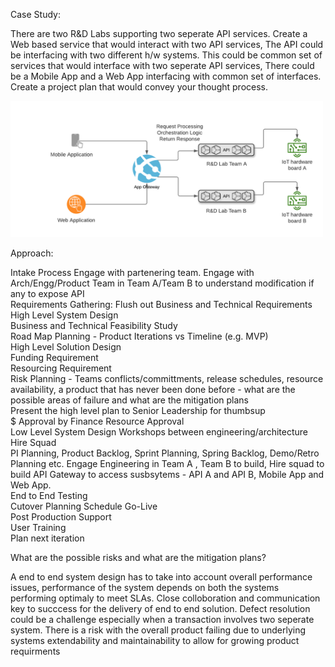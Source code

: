 Case Study: 

There are two R&D Labs supporting two seperate API services. Create a Web based service that would interact with two API services, The API could be interfacing with two different h/w systems. This could be common set of services that would interface with two seperate API services,  There could be a Mobile App and a Web App interfacing with common set of interfaces. Create a project plan that would convey your thought process.  

<img src="https://github.com/rjanapa/rjanapa/blob/main/DesignAPIGateway.png" width="500" length="500">

Approach:

Intake Process
Engage with partenering team. Engage with Arch/Engg/Product Team in Team A/Team B to understand modification if any to expose API<br>
Requirements Gathering: Flush out Business and Technical Requirements  <br>
High Level System Design<br>
Business and Technical Feasibility Study<br>
Road Map Planning - Product Iterations vs Timeline (e.g. MVP) <br>
High Level Solution Design<br>
Funding Requirement<br>
Resourcing Requirement<br>
Risk Planning - Teams conflicts/committments, release schedules, resource availability, a product that has never been done before - what are the possible areas of failure and what are the mitigation plans<br>
Present the high level plan to Senior Leadership for thumbsup<br>
$ Approval by Finance
Resource Approval<br>
Low Level System Design Workshops between engineering/architecture<br>
Hire Squad<br>
PI Planning, Product Backlog, Sprint Planning, Spring Backlog, Demo/Retro Planning etc. Engage Engineering in Team A , Team B to build, Hire squad to build API Gateway to access susbsytems - API A and API B, Mobile App and Web App.<br>
End to End Testing<br>
Cutover Planning
Schedule Go-Live<br>
Post Production Support<br>
User Training<br>
Plan next iteration<br>

What are the possible risks and what are the mitigation plans? 

A end to end system design has to take into account overall performance issues, performance of the system depends on both the systems performing optimaly to meet SLAs. Close colloboration and communication key to succcess for the delivery of end to end solution. Defect resolution could be a challenge especially when a transaction involves two seperate system. There is a risk with the overall product failing due to underlying systems extendability and maintainability to allow for growing product requirments 
